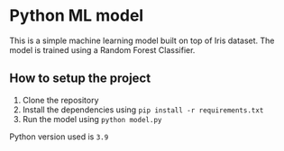 # Python ML model

This is a simple machine learning model built on top of Iris dataset. The model is trained using a Random Forest Classifier.

## How to setup the project

1. Clone the repository
2. Install the dependencies using `pip install -r requirements.txt`
3. Run the model using `python model.py`

Python version used is `3.9`
